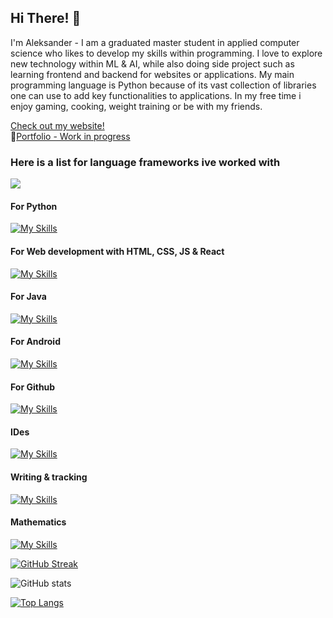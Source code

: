 ## Hi There! 👋

<!--
**AleksanderVEriksen/AleksanderVEriksen** is a ✨ _special_ ✨ repository because its `README.md` (this file) appears on your GitHub profile.

Here are some ideas to get you started:

- 🔭 I’m currently working on ...
- 🌱 I’m currently learning ...
- 👯 I’m looking to collaborate on ...
- 🤔 I’m looking for help with ...
- 💬 Ask me about ...
- 📫 How to reach me: ...
- 😄 Pronouns: ...
- ⚡ Fun fact: ...
-->
I'm Aleksander - I am a graduated master student in applied computer science who likes to develop my skills within programming. I love to explore new technology within ML & AI, while also doing side project such as learning frontend and backend for websites or applications. My main programming language is Python because of its vast collection of libraries one can use to add key functionalities to applications. In my free time i enjoy gaming, cooking, weight training or be with my friends.

<ins>Check out my website!</ins><br>🔗[Portfolio - Work in progress](aleksanderveriksen.no)

### Here is a list for language frameworks ive worked with
<p align="left">
  <a href="https://skillicons.dev">
    <img src="https://skillicons.dev/icons?i=c,bash,azure,java,react,html,css,js,python,mysql" />
  </a>
</p>

#### For Python

[![My Skills](https://skillicons.dev/icons?i=opencv,tensorflow,sklearn)](https://skillicons.dev)

#### For Web development with HTML, CSS, JS & React

[![My Skills](https://skillicons.dev/icons?i=npm,nodejs,vite,sass)](https://skillicons.dev)

#### For Java

[![My Skills](https://skillicons.dev/icons?i=vue,maven,gradle)](https://skillicons.dev)

#### For Android

[![My Skills](https://skillicons.dev/icons?i=androidstudio,firebase)](https://skillicons.dev)

#### For Github

[![My Skills](https://skillicons.dev/icons?i=git,github,githubactions)](https://skillicons.dev)

#### IDes

[![My Skills](https://skillicons.dev/icons?i=vscode,androidstudio,idea,eclipse,atom,pycharm,anaconda)](https://skillicons.dev)

#### Writing & tracking

[![My Skills](https://skillicons.dev/icons?i=latex,md,notion)](https://skillicons.dev)

#### Mathematics

[![My Skills](https://skillicons.dev/icons?i=matlab)](https://skillicons.dev)

[![GitHub Streak](https://github-readme-streak-stats-nine-sooty.vercel.app?user=AleksanderVEriksen&theme=github-dark&fire=EBA616)](https://git.io/streak-stats)

![GitHub stats](https://github-readme-stats.vercel.app/api?username=AleksanderVEriksen&show_icons=true&theme=github_dark)

[![Top Langs](https://github-readme-stats.vercel.app/api/top-langs/?username=AleksanderVEriksen&layout=compact&hide=jupyter%20notebook)](https://github.com/AleksanderVEriksen/github-readme-stats)
